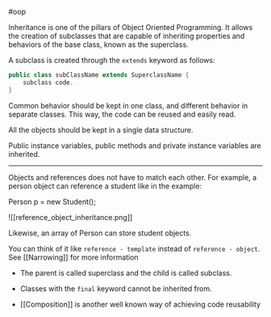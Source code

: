 #oop 

Inheritance is one of the pillars of Object Oriented Programming. It allows the creation of subclasses that are capable of inheriting properties and behaviors of the base class, known as the superclass.

A subclass is created through the `extends` keyword as follows:

```java
public class subClassName extends SuperclassName {
	subclass code.
}
```

Common behavior should be kept in one class, and different behavior in separate classes. This way, the code can be reused and easily read.

All the objects should be kept in a single data structure.

Public instance variables, public methods and private instance variables are inherited.

----

Objects and references does not have to match each other. For example, a person object can reference a student like in the example:

Person p = new Student();

![[reference_object_inheritance.png]]

Likewise, an array of Person can store student objects.

You can think of it like `reference - template` instead of `reference - object`. See [[Narrowing]] for more information

- The parent is called superclass and the child is called subclass.

- Classes with the `final` keyword cannot be inherited from.

- [[Composition]] is another well known way of achieving code reusability